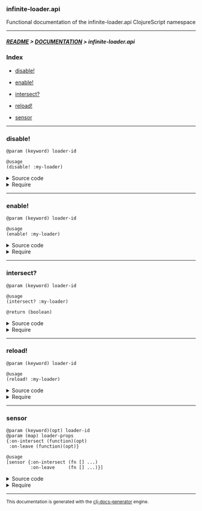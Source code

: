 
### infinite-loader.api

Functional documentation of the infinite-loader.api ClojureScript namespace

---

##### [README](../../../README.md) > [DOCUMENTATION](../../COVER.md) > infinite-loader.api

### Index

- [disable!](#disable)

- [enable!](#enable)

- [intersect?](#intersect)

- [reload!](#reload)

- [sensor](#sensor)

---

### disable!

```
@param (keyword) loader-id
```

```
@usage
(disable! :my-loader)
```

<details>
<summary>Source code</summary>

```
(defn disable!
  [loader-id]
  (swap! state/OBSERVERS assoc-in [loader-id :disabled?] true))
```

</details>

<details>
<summary>Require</summary>

```
(ns my-namespace (:require [infinite-loader.api :refer [disable!]]))

(infinite-loader.api/disable! ...)
(disable!                     ...)
```

</details>

---

### enable!

```
@param (keyword) loader-id
```

```
@usage
(enable! :my-loader)
```

<details>
<summary>Source code</summary>

```
(defn enable!
  [loader-id]
  (swap! state/OBSERVERS assoc-in [loader-id :disabled?] false))
```

</details>

<details>
<summary>Require</summary>

```
(ns my-namespace (:require [infinite-loader.api :refer [enable!]]))

(infinite-loader.api/enable! ...)
(enable!                     ...)
```

</details>

---

### intersect?

```
@param (keyword) loader-id
```

```
@usage
(intersect? :my-loader)
```

```
@return (boolean)
```

<details>
<summary>Source code</summary>

```
(defn intersect?
  [loader-id]
  (get-in @state/OBSERVERS [loader-id :intersect?]))
```

</details>

<details>
<summary>Require</summary>

```
(ns my-namespace (:require [infinite-loader.api :refer [intersect?]]))

(infinite-loader.api/intersect? ...)
(intersect?                     ...)
```

</details>

---

### reload!

```
@param (keyword) loader-id
```

```
@usage
(reload! :my-loader)
```

<details>
<summary>Source code</summary>

```
(defn reload!
  [loader-id]
  (letfn [(enable-f  [] (enable!  loader-id))
          (disable-f [] (disable! loader-id))]
         (disable-f)
         (time/set-timeout! enable-f 50)))
```

</details>

<details>
<summary>Require</summary>

```
(ns my-namespace (:require [infinite-loader.api :refer [reload!]]))

(infinite-loader.api/reload! ...)
(reload!                     ...)
```

</details>

---

### sensor

```
@param (keyword)(opt) loader-id
@param (map) loader-props
{:on-intersect (function)(opt)
 :on-leave (function)(opt)}
```

```
@usage
[sensor {:on-intersect (fn [] ...)
         :on-leave     (fn [] ...)}]
```

<details>
<summary>Source code</summary>

```
(defn sensor
  ([loader-props]
   [sensor (random/generate-keyword) loader-props])

  ([loader-id {:keys [on-intersect on-leave] :as loader-props}]
   (let [element-id (-> loader-id utils/loader-id->observer-id hiccup/value)
         callback-f (fn [%] (swap! state/OBSERVERS assoc-in [loader-id :intersect?] %)
                            (if % (if on-intersect (on-intersect))
                                  (if on-leave     (on-leave))))]
        (reagent/create-class {:component-did-mount    (fn [] (intersection-observer/setup-observer!  element-id callback-f))
                               :component-will-unmount (fn [] (intersection-observer/remove-observer! element-id)
                                                              (swap! state/OBSERVERS dissoc loader-id))
                               :reagent-render         (fn [] [infinite-loader loader-id])}))))
```

</details>

<details>
<summary>Require</summary>

```
(ns my-namespace (:require [infinite-loader.api :refer [sensor]]))

(infinite-loader.api/sensor ...)
(sensor                     ...)
```

</details>

---

<sub>This documentation is generated with the [clj-docs-generator](https://github.com/bithandshake/clj-docs-generator) engine.</sub>

